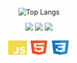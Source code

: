 
<div  align="center">
  
![Top Langs](https://github-readme-stats.vercel.app/api/top-langs/?username=Jordankennedyfig&theme=radical&layout=compact&card_width=290&&langs_count=4)

<div  align="center"> 
  <a href="https://www.linkedin.com/in/jordan-kennedy-figueiredo-4aab54294/" target="_blank"><img src="https://img.shields.io/badge/-LinkedIn-%230077B5?style=for-the-badge&logo=linkedin&logoColor=white" target="_blank"></a> 
  <a href="https://instagram.com/jordankennedyfig/" target="_blank"><img src="https://img.shields.io/badge/-Instagram-%23E4405F?style=for-the-badge&logo=instagram&logoColor=white" target="_blank"></a>
  <a href="" target="_blank"><img src="https://img.shields.io/badge/Discord-7289DA?style=for-the-badge&logo=discord&logoColor=white" target="_blank"></a> 
</div>
 <div  align="center" style="display: inline_block"><br>
  <img align="center" alt="Jk-Js" height="30" width="40" src="https://raw.githubusercontent.com/devicons/devicon/master/icons/javascript/javascript-plain.svg">
  <img align="center" alt="Jk-HTML" height="30" width="40" src="https://raw.githubusercontent.com/devicons/devicon/master/icons/html5/html5-original.svg">
  <img align="center" alt="jk-CSS" height="30" width="40" src="https://raw.githubusercontent.com/devicons/devicon/master/icons/css3/css3-original.svg">
 


</div>
